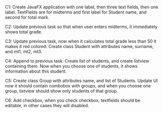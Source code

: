 C1: Create JavaFX application with one label, then three text fields, then one label. TextFields are for midterms and first label for Student name, and second for total mark.

C2: Update previous task so that when user enters midterms, it immediately shows total grade.

C3: Update previous task, now when it calculates total grade less than 50 it makes it red colored.
Create class Student with attributes name, surname, and mt1, mt2, mt3.

C4: Append to previous task. Create list of students, and create listview containing them. Now when you choose one of students, it shows information about this student.

C5: Create class Group with attributes name, and list of Students. Update UI now it should contain combobox with groups, and when you choose one group, listview should show only students of that group.

C6: Add checkbox, when you check checkbox, textfields should be editable, in other cases they will disabled.
